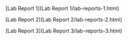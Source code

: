[Lab Report 1](Lab Report 1/lab-reports-1.html)

[Lab Report 2](Lab Report 2/lab-reports-2.html)

[Lab Report 3](Lab Report 3/lab-reports-3.html)
